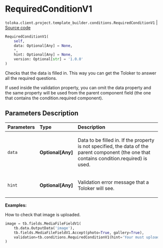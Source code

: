 # RequiredConditionV1
`toloka.client.project.template_builder.conditions.RequiredConditionV1` | [Source code](https://github.com/Toloka/toloka-kit/blob/v1.1.3/src/client/project/template_builder/conditions.py#L215)

```python
RequiredConditionV1(
    self,
    data: Optional[Any] = None,
    *,
    hint: Optional[Any] = None,
    version: Optional[str] = '1.0.0'
)
```

Checks that the data is filled in. This way you can get the Toloker to answer all the required questions.


If used inside the validation property, you can omit the data property and the same property will be used from the
parent component field (the one that contains the condition.required component).

## Parameters Description

| Parameters | Type | Description |
| :----------| :----| :-----------|
`data`|**Optional\[Any\]**|<p>Data to be filled in. If the property is not specified, the data of the parent component (the one that contains condition.required) is used.</p>
`hint`|**Optional\[Any\]**|<p>Validation error message that a Toloker will see.</p>

**Examples:**

How to check that image is uploaded.

```python
image = tb.fields.MediaFileFieldV1(
    tb.data.OutputData('image'),
    tb.fields.MediaFileFieldV1.Accept(photo=True, gallery=True),
    validation=tb.conditions.RequiredConditionV1(hint='Your must upload photo.'),
)
```
